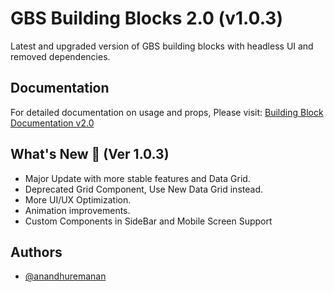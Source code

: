 # GBS Building Blocks 2.0 (v1.0.3)

Latest and upgraded version of GBS building blocks with headless UI and removed dependencies.

## Documentation

For detailed documentation on usage and props, Please visit: [Building Block Documentation v2.0](https://blackmax-designs.gitbook.io/building-block-v2.0)

## What's New 🎉 (Ver 1.0.3)

- Major Update with more stable features and Data Grid.
- Deprecated Grid Component, Use New Data Grid instead.
- More UI/UX Optimization.
- Animation improvements. 
- Custom Components in SideBar and Mobile Screen Support

## Authors

- [@anandhuremanan](https://www.github.com/anandhuremanan)
